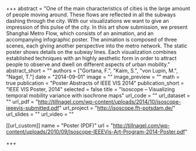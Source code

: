 +++
abstract = "One of the main characteristics of cities is the large amount of people moving around. These flows are reflected in all the subways dashing through the city. With our visualizations we want to give an impression of this pulse of the city. In this art show submission, we present Shanghai Metro Flow, which consists of an animation, and an accompanying infographic poster. The animation is composed of three scenes, each giving another perspective into the metro network. The static poster shows details on the subway lines. Each visualization combines established techniques with an highly aesthetic form in order to attract people to observe and dwell on different aspects of urban mobility."
abstract_short = ""
authors = ["Gortana, F.", "Kaim, S.", "von Lupin, M.", "Nagel, T."]
date = "2014-09-01"
image = ""
image_preview = ""
math = true
publication = "Poster Abstracts of IEEE VIS 2014"
publication_short = "IEEE VIS Poster, 2014"
selected = false
title = "Isoscope – Visualizing temporal mobility variance with isochrone maps"
url_code = ""
url_dataset = ""
url_pdf = "http://tillnagel.com/wp-content/uploads/2014/10/isoscope-ieeevis-submitted.pdf"
url_project = "http://isoscope.fh-potsdam.de/"
url_slides = ""
url_video = ""

[[url_custom]]
name = "Poster (PDF)"
url = "http://tillnagel.com/wp-content/uploads/2010/09/Isoscope-IEEEVis-Art-Program-2014-Poster.pdf"

+++
